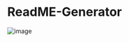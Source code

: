 # ReadME-Generator

![image](https://user-images.githubusercontent.com/119343529/227064015-d45306b0-68c4-48c5-9008-1377124c0de8.png)
